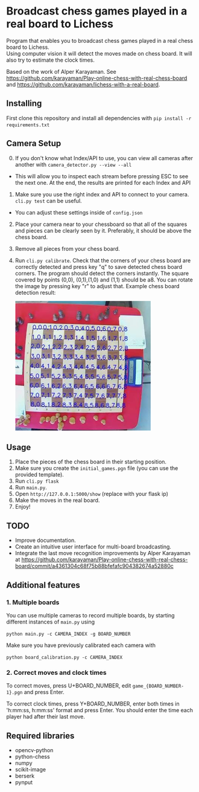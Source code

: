 # Broadcast chess games played in a real board to Lichess

Program that enables you to broadcast chess games played in a real chess board to Lichess.  
Using computer vision it will detect the moves made on chess board. It will also try to estimate the clock times.

Based on the work of Alper Karayaman. See https://github.com/karayaman/Play-online-chess-with-real-chess-board and https://github.com/karayaman/lichess-with-a-real-board.

## Installing

First clone this repository and install all dependencies with `pip install -r requirements.txt`

## Camera Setup

0. If you don't know what Index/API to use, you can view all cameras after another with `camera_detector.py --view --all`
  - This will allow you to inspect each stream before pressing ESC to see the next one. At the end,
  the results are printed for each Index and API

1. Make sure you use the right index and API to connect to your camera. `cli.py test` can be useful.
  - You can adjust these settings inside of `config.json`

2. Place your camera near to your chessboard so that all of the squares and pieces can be clearly seen by it. Preferably, it should be above the chess board.

3. Remove all pieces from your chess board.

4. Run `cli.py calibrate`. Check that the corners of your chess board are correctly detected and press key "q" to save detected chess board corners. The program should detect the corners instantly. The square covered by points (0,0), (0,1),(1,0) and (1,1) should be a8. You can rotate the image by pressing key "r" to adjust that. Example chess board detection result:

   ![](./readme_imgs/calibrated_board.jpg)

## Usage

1. Place the pieces of the chess board in their starting position.
2. Make sure you create the `initial_games.pgn` file (you can use the provided template).
4. Run `cli.py flask`
5. Run `main.py`.
6. Open `http://127.0.0.1:5000/show` (replace with your flask ip)
7. Make the moves in the real board.
8. Enjoy!

## TODO

- Improve documentation.
- Create an intuitive user interface for multi-board broadcasting.
- Integrate the last move recognition improvements by Alper Karayaman at https://github.com/karayaman/Play-online-chess-with-real-chess-board/commit/a4361304c68f75b88bfefafc904382674a52880c

## Additional features

### 1. Multiple boards

You can use multiple cameras to record multiple boards, by starting different instances of `main.py` using 

   <code>python main.py -c CAMERA_INDEX -g BOARD_NUMBER</code>

Make sure you have previously calibrated each camera with

   <code>python board_calibration.py -c CAMERA_INDEX</code>

### 2. Correct moves and clock times

To correct moves, press U+BOARD_NUMBER, edit `game_{BOARD_NUMBER-1}.pgn` and press Enter.

To correct clock times, press Y+BOARD_NUMBER, enter both times in 'h:mm:ss, h:mm:ss' format and press Enter. You should enter the time each player had after their last move.

## Required libraries

- opencv-python
- python-chess
- numpy
- scikit-image
- berserk
- pynput
